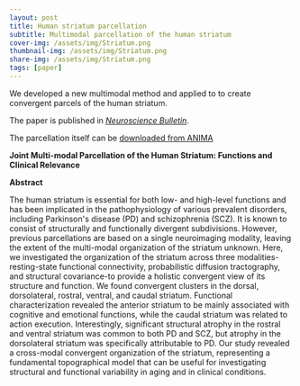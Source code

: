 ```yaml
---
layout: post
title: Human striatum parcellation
subtitle: Multimodal parcellation of the human striatum
cover-img: /assets/img/Striatum.png
thumbnail-img: /assets/img/Striatum.png
share-img: /assets/img/Striatum.png
tags: [paper]
---
```


We developed a new multimodal method and applied to to create convergent parcels of the human striatum.

The paper is published in [*Neuroscience Bulletin*](https://pubmed.ncbi.nlm.nih.gov/32700142/).

The parcellation itself can be [downloaded from ANIMA](https://anima.inm7.de/studies/Liu_striatum_2020)

**Joint Multi-modal Parcellation of the Human Striatum: Functions and Clinical Relevance**

**Abstract**

The human striatum is essential for both low- and high-level functions and has been implicated in the pathophysiology of various prevalent disorders, including Parkinson's disease (PD) and schizophrenia (SCZ). It is known to consist of structurally and functionally divergent subdivisions. However, previous parcellations are based on a single neuroimaging modality, leaving the extent of the multi-modal organization of the striatum unknown. Here, we investigated the organization of the striatum across three modalities-resting-state functional connectivity, probabilistic diffusion tractography, and structural covariance-to provide a holistic convergent view of its structure and function. We found convergent clusters in the dorsal, dorsolateral, rostral, ventral, and caudal striatum. Functional characterization revealed the anterior striatum to be mainly associated with cognitive and emotional functions, while the caudal striatum was related to action execution. Interestingly, significant structural atrophy in the rostral and ventral striatum was common to both PD and SCZ, but atrophy in the dorsolateral striatum was specifically attributable to PD. Our study revealed a cross-modal convergent organization of the striatum, representing a fundamental topographical model that can be useful for investigating structural and functional variability in aging and in clinical conditions.
